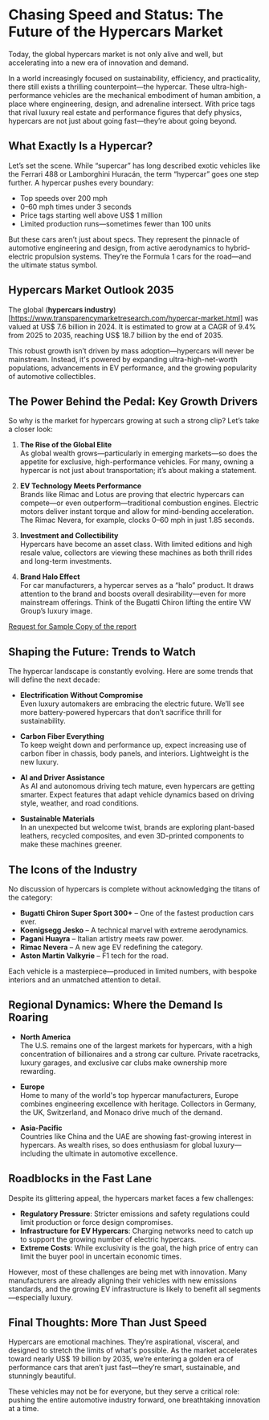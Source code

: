 
# Chasing Speed and Status: The Future of the Hypercars Market

Today, the global hypercars market is not only alive and well, but accelerating into a new era of innovation and demand.

In a world increasingly focused on sustainability, efficiency, and practicality, there still exists a thrilling counterpoint—the hypercar. These ultra-high-performance vehicles are the mechanical embodiment of human ambition, a place where engineering, design, and adrenaline intersect. With price tags that rival luxury real estate and performance figures that defy physics, hypercars are not just about going fast—they’re about going beyond.

## What Exactly Is a Hypercar?

Let’s set the scene. While “supercar” has long described exotic vehicles like the Ferrari 488 or Lamborghini Huracán, the term “hypercar” goes one step further. A hypercar pushes every boundary:

- Top speeds over 200 mph
- 0–60 mph times under 3 seconds
- Price tags starting well above US$ 1 million
- Limited production runs—sometimes fewer than 100 units

But these cars aren’t just about specs. They represent the pinnacle of automotive engineering and design, from active aerodynamics to hybrid-electric propulsion systems. They’re the Formula 1 cars for the road—and the ultimate status symbol.

## Hypercars Market Outlook 2035

The global (**hypercars industry**)[https://www.transparencymarketresearch.com/hypercar-market.html] was valued at US$ 7.6 billion in 2024. It is estimated to grow at a CAGR of 9.4% from 2025 to 2035, reaching US$ 18.7 billion by the end of 2035.

This robust growth isn’t driven by mass adoption—hypercars will never be mainstream. Instead, it's powered by expanding ultra-high-net-worth populations, advancements in EV performance, and the growing popularity of automotive collectibles.

## The Power Behind the Pedal: Key Growth Drivers

So why is the market for hypercars growing at such a strong clip? Let’s take a closer look:

1. **The Rise of the Global Elite**  
   As global wealth grows—particularly in emerging markets—so does the appetite for exclusive, high-performance vehicles. For many, owning a hypercar is not just about transportation; it’s about making a statement.

2. **EV Technology Meets Performance**  
   Brands like Rimac and Lotus are proving that electric hypercars can compete—or even outperform—traditional combustion engines. Electric motors deliver instant torque and allow for mind-bending acceleration. The Rimac Nevera, for example, clocks 0–60 mph in just 1.85 seconds.

3. **Investment and Collectibility**  
   Hypercars have become an asset class. With limited editions and high resale value, collectors are viewing these machines as both thrill rides and long-term investments.

4. **Brand Halo Effect**  
   For car manufacturers, a hypercar serves as a “halo” product. It draws attention to the brand and boosts overall desirability—even for more mainstream offerings. Think of the Bugatti Chiron lifting the entire VW Group’s luxury image.

[Request for Sample Copy of the report](https://www.transparencymarketresearch.com/sample/sample.php?flag=S&rep_id=34724)

## Shaping the Future: Trends to Watch

The hypercar landscape is constantly evolving. Here are some trends that will define the next decade:

- **Electrification Without Compromise**  
  Even luxury automakers are embracing the electric future. We’ll see more battery-powered hypercars that don’t sacrifice thrill for sustainability.

- **Carbon Fiber Everything**  
  To keep weight down and performance up, expect increasing use of carbon fiber in chassis, body panels, and interiors. Lightweight is the new luxury.

- **AI and Driver Assistance**  
  As AI and autonomous driving tech mature, even hypercars are getting smarter. Expect features that adapt vehicle dynamics based on driving style, weather, and road conditions.

- **Sustainable Materials**  
  In an unexpected but welcome twist, brands are exploring plant-based leathers, recycled composites, and even 3D-printed components to make these machines greener.

## The Icons of the Industry

No discussion of hypercars is complete without acknowledging the titans of the category:

- **Bugatti Chiron Super Sport 300+** – One of the fastest production cars ever.
- **Koenigsegg Jesko** – A technical marvel with extreme aerodynamics.
- **Pagani Huayra** – Italian artistry meets raw power.
- **Rimac Nevera** – A new age EV redefining the category.
- **Aston Martin Valkyrie** – F1 tech for the road.

Each vehicle is a masterpiece—produced in limited numbers, with bespoke interiors and an unmatched attention to detail.

## Regional Dynamics: Where the Demand Is Roaring

- **North America**  
  The U.S. remains one of the largest markets for hypercars, with a high concentration of billionaires and a strong car culture. Private racetracks, luxury garages, and exclusive car clubs make ownership more rewarding.

- **Europe**  
  Home to many of the world's top hypercar manufacturers, Europe combines engineering excellence with heritage. Collectors in Germany, the UK, Switzerland, and Monaco drive much of the demand.

- **Asia-Pacific**  
  Countries like China and the UAE are showing fast-growing interest in hypercars. As wealth rises, so does enthusiasm for global luxury—including the ultimate in automotive excellence.

## Roadblocks in the Fast Lane

Despite its glittering appeal, the hypercars market faces a few challenges:

- **Regulatory Pressure**: Stricter emissions and safety regulations could limit production or force design compromises.
- **Infrastructure for EV Hypercars**: Charging networks need to catch up to support the growing number of electric hypercars.
- **Extreme Costs**: While exclusivity is the goal, the high price of entry can limit the buyer pool in uncertain economic times.

However, most of these challenges are being met with innovation. Many manufacturers are already aligning their vehicles with new emissions standards, and the growing EV infrastructure is likely to benefit all segments—especially luxury.

## Final Thoughts: More Than Just Speed

Hypercars are emotional machines. They’re aspirational, visceral, and designed to stretch the limits of what's possible. As the market accelerates toward nearly US$ 19 billion by 2035, we’re entering a golden era of performance cars that aren’t just fast—they’re smart, sustainable, and stunningly beautiful.

These vehicles may not be for everyone, but they serve a critical role: pushing the entire automotive industry forward, one breathtaking innovation at a time.
